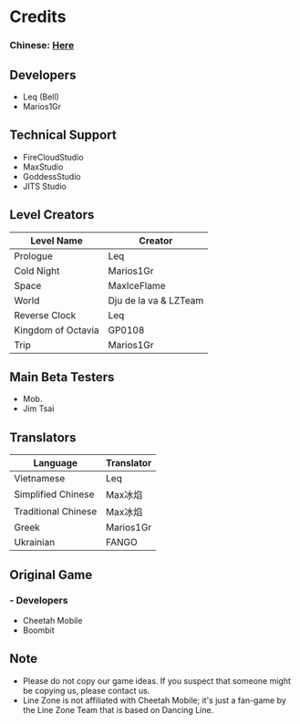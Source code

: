 # Credits
### Chinese: [Here](https://github.com/LineZoneTeam/LineZone-Official/blob/main/CreditsCn.md)

## Developers
- Leq (Bell)
- Marios1Gr

## Technical Support
- FireCloudStudio
- MaxStudio
- GoddessStudio
- JITS Studio

## Level Creators
Level Name | Creator
---|---
Prologue | Leq
Cold Night | Marios1Gr
Space | MaxIceFlame
World | Dju de la va & LZTeam
Reverse Clock | Leq
Kingdom of Octavia | GP0108
Trip | Marios1Gr

## Main Beta Testers
- Mob.
- Jim Tsai

## Translators
Language | Translator
---|---
Vietnamese | Leq
Simplified Chinese | Max冰焰
Traditional Chinese | Max冰焰
Greek | Marios1Gr
Ukrainian | FANGO

## Original Game
### - Developers
- Cheetah Mobile
- Boombit

## Note
- Please do not copy our game ideas. If you suspect that someone might be copying us, please contact us.
- Line Zone is not affiliated with Cheetah Mobile; it's just a fan-game by the Line Zone Team that is based on Dancing Line.
